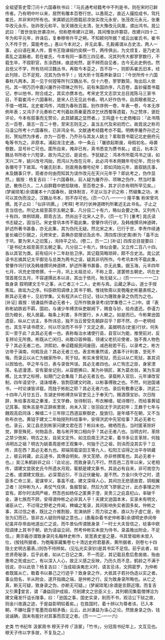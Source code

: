 <!-- { "loadSidebar": true } -->
全祖望答史雪汀问十六国春秋书曰：『马氏通考经籍考中不列是书，则在宋时已鲜传者。乃有明中叶以来，居然有雕本百卷行世。以愚观之，直近人撮拾成书，驾托崔氏，并非宋时所有也。宋龚颖远历图载前凉张实改元永安，张茂改元永元，张重华改元永乐，张祚改元和平，张天锡改元太清，张大豫改元凤凰，谓出鸿书。晁公武曰：「晋世张轨世袭凉州，但称愍帝建兴正朔，其间惟张祚篡窃，改建兴四十二年为和平元年，祚诛后，复奉穆帝升平之朔，不知颖何所据？或云出崔氏书，崔书久不传于世，莫能考也。」愚以今本对之，并无此事。孔毅甫谓从古史法，两人一事，必曰语在某人传，晋书王隐谏祖约奕棋一节，两传俱出，为文烦复，是乃史法紊乱之滥觞者。若在崔氏，今本有同一事而三四见者。况其列传大都寥寥数行，不载生卒，不叙职官，东涂西抹，痕迹宛然，是不辨而自见者，古今无此史例也。然且伧父不学，所有坊间汉魏丛书，再取今本芟之，百不存一，则即系崔氏旧本，经此刊除，已不足观，况其为伪书乎！』钱大昕十驾斋养新录曰：『今世所传十六国春秋凡两本。其一见于何镗等所刊汉魏丛书，仅十六卷，寥寥数简，殆出后人依托。其一明万历中嘉兴屠乔孙项琳之所刊，前有朱国祚序，凡百卷，盖钞撮晋书载记，参以他书，附合成之，其实亦赝本也。考宋史艺文志崇文总目晁陈马三家书目，不载崔鸿十六国春秋，是宋人已无见此书者。明人好作伪书，自具眼者观之，不值一哂耳。北史崔鸿传，鸿既为春秋百篇，别作序例一卷，年表一卷，今本无序例年表；又鸿子子元奏称亡考刊着赵燕秦夏西凉乞伏西蜀等遗载，为之赞序，褒贬评论，今本有叙事而无赞论，此其罅漏之显然者。』王鸣盛十七史商榷曰：『此书隋志一百卷，唐志一百二十卷，至宋志则无之，盖当五代及宋初而亡。故晁说之称司马温公所考十六国春秋，已非鸿全书。文献通考经籍考亦不载。明檇李屠乔孙迁之刻，贺灿然为序者，亦为一百卷，乃乔孙与其友人姚士？辈取晋书载记北史册府元龟等书为之，非原本。浦起龙注史通，中一条云：「屠欲起斯废，毋假初名，毋袭卷数，显号补亡可也。匿所自来，掩非已有，真书悉变为赝书矣。」或云，杭本汉魏丛书所收十六短录，故为鸿之旧，是说也，予犹疑之：鸿本传所载鸿书之误，如天兴二年，姚兴改号鸿始，而鸿以为改在元年，此必鸿书本用魏年号纪年，而分书各僭号于下故耳。今屠氏刻本，则直用各僭号纪年；即如鸿始元年，直叙姚氏事，未及魏事只字，观者亦何由而知其为误作改元在天兴元年乎？即此考之，伪作显然。』眉按：杨复吉曰：『十六国春秋，前人疑为屠乔孙、项琳之伪作，然当时事迹，散佚已久，二人自群籍中摭拾联络，至百卷之多，其才识亦有明所罕见矣。』(梦阑琐笔)余谓屠本十六国春秋，就体制言，不足以当才识之称；然缀集之功，未可以其伪而没之。汉魏丛书本，则不存可也。(页一○八-一一一)
隆平集
称宋曾巩撰。晁子止曰：「似非巩撰。」
[考释]
考巩行状神道碑列所著述无此书名。子止之言当信也。所记太祖至英宗五朝之事，凡分目二十有六，略似会要之体。又列传八十有四，体例琐屑，颇乖古法，然尚出于北宋人之手。(页一七下)
[重考]
晁氏读书志疑之，固当已。宋史曾巩本传不载此集，曾肇作巩行状，及韩维撰巩神道碑，胪述所著书甚备，亦无此集，其为伪托无疑。然北宋之末，已行于世，李焘作续通鉴长编已引据之，元修宋史，袁桷亦尝搜访及此书，清四库(别史类)断为「虽不出于巩，要为宋人之旧笈」，洵持平之论。(卷二，页一二)
[补证]
四库总目提要曰：『是书纪太祖至英宗五朝之事。凡分目二十有六，体似会要。又立传二百八十四，各以其官为类。前有绍兴十二年赵伯卫序。其记载简略琐碎，颇不合史法。晁公武读书志摘其记太平御览与总类为两书之误，疑其非巩所作。今考巩本传不载此集，曾肇作巩行状及韩维撰巩神道碑，胪述所著书甚备，亦无此集。据玉海，元丰四年七月，巩充史馆修撰，十一月，巩上太祖总论，不称上意，遂罢修五朝史。巩在史馆首尾仅五月，不容遽撰此本以进，其出于依托，殆无疑义。』(页一一一-一一二)
致身录
叙明建文壬午之事，从亡者三十二人，史彬与焉。云藏之茅山，道士手授焦竑，故竑为之序。科臣欧阳调律上其书于朝。惟钱牧斋以吴匏庵史彬墓表核之，断其必无者十，见初学集。又有程济从亡日记，钱以为踵致身录之伪而为之也。
[补证]
眉按：钱谦益所谓必无者十，见所作致身录考(初学集卷二十二)中。谓『表称彬幼跌宕不羁，国初，与诸少年缚贪纵吏献阙下，赐食与钞，给舟遣还。恭谨力田为粮长，税入居最。每条上利害，多所罢行，乡人赖之。如是而已。今彬果逊国遗臣，纵从亡访主，多所讳忌，独不当云曾受先朝辟召乎？即不然，亦一老明经也，其生平读书缵文，何以尽没而不书乎？文定之表，盖据明古(史鉴)行状，何失实一至于此？此其必无者一也。表称每治水诸使行县，县官以为能，推使前对，反复辨论无所畏。彬既从亡闲归，尚敢卬首伸眉，领诸父老抗论使者，独不畏人物色乎？其必无者二也。洪熙初，奉诏籍报民间废田，减邑税若干石，以录考之，彬方访帝于滇南，何暇及此？其必无者三也。表言彬重然诺，遇事不计利害，至死不悔，而录云以从亡为雠家所中，死于狱。彬实未曾死狱，而云以从亡死狱，甚其词以觊恤也。卒之年与日，表与录皆舛误。其必无者四也。从亡徇志之臣，身家漂荡，名迹漫漶，安有晏坐记别，从容题拂曰，某为补锅匠，某为葛衣翁，某为东湖樵，比太学之标榜，拟期门之会集哉？其必无者五也。录载彬入官后，元年谏改官制，四年请坚守，请诛增寿，皆剽窃建文时政，以彬事傅致之也。不然，何逊国诸书，一时论谏皆详载，而独于彬削之耶？其必无者六也。录后有敷奏记事，洪武二十四年八月廿五日，东湖史仲彬缚贪纵官吏见上于奉天门，赐酒馔宝钞。次日陛辞，朱给事吉祖之秦淮，王文学彝，张待制羽，布衣解缙，赋诗赠行，而给事黄钺记其事。按朱吉是年正辞疾里居，尚未入官；张羽自沈于洪武初年；王彝于七年与魏观高启同诛；解缙二十三年除江西道监察御史，旋放归，是年缙不在朝，又不当称布衣也。黄钺于建文二年始授刑科给事中，安得洪武中先官给事？其必无者七也。录云，吴江县丞到彬家问建文君在否？彬曰未也。微哂而去。当时匿革除奸党，罪至殊死，何物县丞，敢与彬开笑口相向乎？其必无者八也。当明古时，革除之禁少弛矣，明古之友，自吴文定外，如沈启南王济之辈，着书多讼言革除，何独讳明古之祖？明古为姚善周是修王观集中，何独于己之祖，则讳而没其实乎？立传，具在西？其必无者九也。郑端简载梁田王等九人，松阳王诏得之治平寺转藏上，彼云转藏，此云道书，其傅会明矣。序文芜陋，亦非修撰笔也。其必无者十也。』吴江朱鹤龄非之曰：『此论出，而致身录几不行。然吾邑二百年以来，父老相传，谓建文尝居史氏今所遗水月观，匾额是建文篆书，其说必有自来，非可凿空为之者。或谓建文既出，必深潜远引，不当近伏畿甸，是不然。方金川失守之时，遗臣多亡命三吴，密谋举义，事虽不成，建文深得人心，其间岂无悲感故君，阴相翼卫者！况仲彬为人，素仗气任侠，鱼服暂留，然后为冥飞寥廓之计，此亦事理之所宜有。即尔时法网严峻，然吾邑如杨任之匿黄子澄，吴贵三之庇袁杞山，率破千金，湛七族而不顾，安得谓仲彬之必非其人乎！夫建文逊国本末，实录未有明文，诸臣从亡，不过得之野老之传闻，稗编之笔录，其间影响失实者固多矣。仲彬之事，其过信之者，既比之介推割股，宏演纳肝；而力驳之者，直以为子虚亡是，侜张为幻而已。皆非古人疑则传疑之意也。』(愚庵杂着书史仲彬事)余谓明史恭闵帝纪虽并存帝由地道出亡之说，而牛景仙传谓致身录『一时士大夫皆信之，给事中欧阳调律上其书于朝，欲为请谥立祠，然考仲彬实未尝为侍书，录盖晚出附会，不足信。』黄宗羲亦谓致身录托名翰林史彬作，吴宽表史鉴之墓，书其曾祖彬未尝入仕，(按钱所据者，为匏庵家藏集卷七十清远史府君墓表，黄所据者，则卷七十四隐士史明古墓表。)则伪不待辨矣。(见弘光实录钞)是其书实不足信。前乎此者，如忠贤奇秘录，后乎此者，如从亡日记之类，不一而足，其记载且愈后愈凿凿，殆由惠帝之死或出亡，有以深入人心，故正义感之反映，乃历久而不息，鹤龄之不满于钱说，亦以此欤？杨复吉曰：『当成祖诛夷忠义时，语言忌讳，文网密罗，为仲彬者既属从亡，敢着书以暴己之行迹乎？致身录之作，大抵其子若孙伪造以实之者。事业勋名，半从附会，遂开指摘之端，是仲彬之行，反为致身录所晦也。从亡之真，断无可疑，致身录之伪，亦断无可疑。』(梦阑琐笔)余谓是言颇近理。而复吉又引黄堂言，谓『谦益回护成祖，尽削建文之忠臣义士，其列朝闰集载僧博洽为建文薙发忏诅长陵事，曰：「逊国之事，国史实录，削而不书，观洽公下狱之故，则金川夜遁之迹，于是益彰明较着矣。」在胜国时，着十辨以为尊者讳，已入本朝，不嫌吐露于笔墨而自相矛盾』云云，此对谦益为诛心之论。然致身录之伪，钱说诚确，固未有能针对其事而否定之者。(页一一二-一一六)







史类
竹书纪年
汲冢周书
穆天子传
(「汲冢」「竹书」，分冠周书纪年上，文互见也。穆天子传以字多故，不复及之。)

